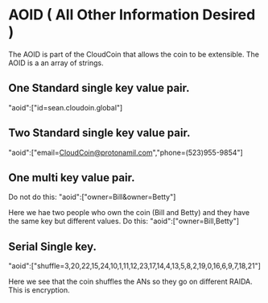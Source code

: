 # AOID ( All Other Information Desired )

The AOID is part of the CloudCoin that allows the coin to be extensible. The AOID is a an array of strings. 



## One Standard single key value pair. 

"aoid":["id=sean.cloudoin.global"]

## Two Standard single key value pair. 

"aoid":["email=CloudCoin@protonamil.com","phone=(523)955-9854"]

## One multi key value pair. 
Do not do this: 
"aoid":["owner=Bill&owner=Betty"]

Here we hae two people who own the coin (Bill and Betty) and they have the same key but different values. 
Do this:
"aoid":["owner=Bill,Betty"]


## Serial Single key. 

"aoid":["shuffle=3,20,22,15,24,10,1,11,12,23,17,14,4,13,5,8,2,19,0,16,6,9,7,18,21"]

Here we see that the coin shuffles the ANs so they go on different RAIDA. This is encryption. 


